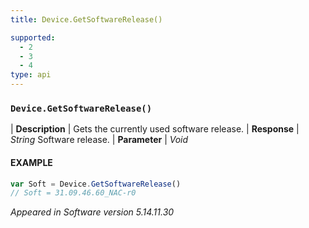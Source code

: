 ```yaml
---
title: Device.GetSoftwareRelease()

supported:
  - 2
  - 3
  - 4
type: api
---
```


### `Device.GetSoftwareRelease()`

| **Description** | Gets the currently used software release.
| **Response** | *String*  Software release.
| **Parameter**   | *Void*

#### EXAMPLE

```javascript
var Soft = Device.GetSoftwareRelease()
// Soft = 31.09.46.60_NAC-r0
```

*Appeared in Software version 5.14.11.30*